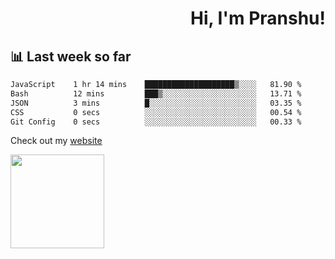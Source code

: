 <div align="right" >
   
   <H1>Hi, I'm Pranshu!</H1>

</div>

## 📊 Last week so far
<!--START_SECTION:waka-->

```txt
JavaScript    1 hr 14 mins    ████████████████████▒░░░░   81.90 %
Bash          12 mins         ███▒░░░░░░░░░░░░░░░░░░░░░   13.71 %
JSON          3 mins          █░░░░░░░░░░░░░░░░░░░░░░░░   03.35 %
CSS           0 secs          ░░░░░░░░░░░░░░░░░░░░░░░░░   00.54 %
Git Config    0 secs          ░░░░░░░░░░░░░░░░░░░░░░░░░   00.33 %
```

<!--END_SECTION:waka-->

Check out my [website](https://pranshu05.vercel.app)

<img align="left" width="150" src="https://user-images.githubusercontent.com/70943732/209951571-93b7afe5-f523-4683-b725-5d94b287e94e.png">

